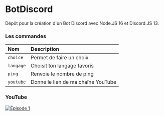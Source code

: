 # BotDiscord
 
Dépôt pour la création d'un Bot Discord avec Node.JS 16 et Discord.JS 13.

### Les commandes

| Nom |Description                                |
| :-------- | :-----------------------------------|
| `choice`  | Permet de faire un choix            |
| `langage` | Choisit ton langage favoris         |
| `ping`    | Renvoie le nombre de ping           |
| `youtube` | Donne le lien de ma chaîne YouTube  |

### YouTube

[![Épisode 1](https://i3.ytimg.com/vi/7gWsGFJKCGc/maxresdefault.jpg)](https://www.youtube.com/watch?v=7gWsGFJKCGc)

